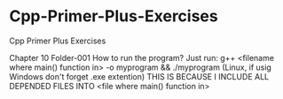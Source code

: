 # Cpp-Primer-Plus-Exercises
Cpp Primer Plus Exercises


Chapter 10 Folder-001 
How to run the program?
    Just run:  g++ <filename where main() function in> -o myprogram && ./myprogram
    (Linux, if usig Windows don't forget .exe extention)
    THIS IS BECAUSE I INCLUDE ALL DEPENDED FILES INTO <file where main() function in>

